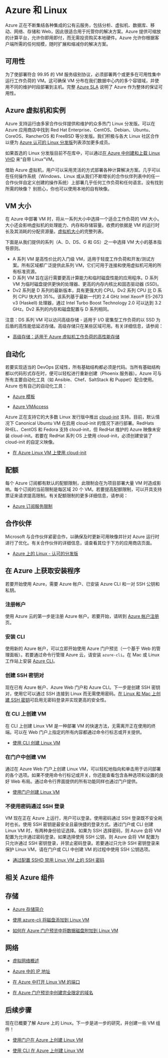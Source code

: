  <properties
   pageTitle="Azure 和 Linux | Azure"
   description="介绍 Linux 虚拟机上的 Azure 计算、存储和网络服务。"
   services="virtual-machines-linux"
   documentationCenter="virtual-machines-linux"
   authors="vlivech"
   manager="timlt"
   editor=""/>  


<tags
   ms.service="virtual-machines-linux"
   ms.devlang="NA"
   ms.topic="article"
   ms.tgt_pltfrm="vm-linux"
   ms.workload="infrastructure"
   ms.date="09/14/2016"
   wacn.date="03/28/2017"
   ms.author="v-livech"/>  


# Azure 和 Linux

Azure 正在不断集结各种集成的公有云服务，包括分析、虚拟机、数据库、移动、网络、存储和 Web，因此很适合用于托管你的解决方案。Azure 提供可缩放的计算平台，允许你即用即付，而无需投资购买本地硬件。Azure 允许你根据客户端所需的任何规模，随时扩展和缩减你的解决方案。

## 可用性
为了使部署符合 99.95 的 VM 服务级别协议，必须部署两个或更多在可用性集中运行工作负荷的 VM。这可确保 VM 分布在我们数据中心内的多个容错域，并使用不同的维护时段部署到主机。完整 [Azure SLA](/support/sla/virtual-machines/) 说明了 Azure 作为整体的保证可用性。

## Azure 虚拟机和实例
Azure 支持运行由多家合作伙伴提供和维护的众多热门 Linux 分发版。可以在 Azure 应用商店中找到 Red Hat Enterprise、CentOS、Debian、Ubuntu、CoreOS、RancherOS 和 FreeBSD 等分发版。我们积极与各大 Linux 社区合作以便为 [Azure 认可的 Linux 分发版](/documentation/articles/virtual-machines-linux-endorsed-distros/)列表添加更多成员。

如果首选的 Linux 分发版目前不在库中，可以通过[在 Azure 中创建和上载 Linux VHD](/documentation/articles/virtual-machines-linux-create-upload-generic/) 来“自带 Linux”VM。

借助 Azure 虚拟机，用户可以采用灵活的方式部署各种计算解决方案。几乎可以在任何操作系统（Windows、Linux 或从我们不断增长的合作伙伴列表中的任一合作伙伴自定义创建的操作系统）上部署几乎任何工作负荷和任何语言。没有找到所需的映像？ 别担心，你也可以使用本地的自有映像。

## VM 大小
在 Azure 中部署 VM 时，将从一系列大小中选择一个适合工作负荷的 VM 大小。大小还会影响虚拟机的处理能力、内存和存储容量。收费的依据是 VM 的运行时长及其消耗的分配资源量。[虚拟机大小](/documentation/articles/virtual-machines-linux-sizes/)的完整列表。

下面是从我们提供的系列（A、D、DS、G 和 GS）之一中选择 VM 大小的基本指导原则。

* A 系列 VM 是高性价比的入门级 VM，适用于轻度工作负荷和开发/测试方案。所有区域都广泛提供此系列 VM，它们可用于连接和使用虚拟机可用的所有标准资源。
* D 系列 VM 旨在运行需要更高计算能力和临时磁盘性能的应用程序。D 系列 VM 为临时磁盘提供更快的处理器、更高的内存内核比和固态驱动器 (SSD)。
* Dv2 系列是 D 系列的最新版本，具有更强大的 CPU。Dv2 系列 CPU 比 D 系列 CPU 快大约 35%。该系列基于最新一代的 2.4 GHz Intel Xeon® E5-2673 v3 (Haskell) 处理器，通过 Intel Turbo Boost Technology 2.0 可以达到 3.2 GHz。Dv2 系列的内存和磁盘配置与 D 系列相同。

注意：DS 系列 VM 可以访问高级存储 - 适用于 I/O 密集型工作负荷的以 SSD 为后盾的高性能低延迟存储。高级存储只在某些区域可用。有关详细信息，请参阅：

- [高级存储：适用于 Azure 虚拟机工作负荷的高性能存储](/documentation/articles/storage-premium-storage/)

## 自动化
若要实现适当的 DevOps 区域性，所有基础结构都必须是代码。当所有基础结构都以代码形式存在时，便可以轻松进行重新创建（Phoenix 服务器）。Azure 可与所有主要自动化工具（如 Ansible、Chef、SaltStack 和 Puppet）配合使用。Azure 也有自己的自动化工具：

- [Azure 模板](/documentation/articles/virtual-machines-linux-create-ssh-secured-vm-from-template/)

- [Azure VMAccess](/documentation/articles/virtual-machines-linux-using-vmaccess-extension/)

Azure 正在支持它的大多数 Linux 发行版中推出 [cloud-init](http://cloud-init.io/) 支持。目前，默认情况下 Canonical Ubuntu VM 在启用 cloud-init 的情况下进行部署。RedHats RHEL、CentOS 和 Fedora 支持 cloud-init，但 RedHat 维护的 Azure 映像未安装 cloud-init。若要在 RedHat 系列 OS 上使用 cloud-init，必须创建安装了 cloud-init 的自定义映像。

- [在 Azure Linux VM 上使用 cloud-init](/documentation/articles/virtual-machines-linux-using-cloud-init/)

## 配额
每个 Azure 订阅都有默认的配额限制，此限制会在为项目部署大量 VM 时造成影响。每个订阅的当前限制是每区域 20 个 VM。若要提高配额限制，可以开具支持票证来请求提高限制。有关配额限制的更多详细信息，请参阅：

- [Azure 订阅服务限制](/documentation/articles/azure-subscription-service-limits/)


## 合作伙伴

Microsoft 与合作伙伴紧密合作，以确保及时更新可用映像并针对 Azure 运行时进行了优化。有关合作伙伴的详细信息，请查看其位于下方的应用商店页面。

- [Azure 上的 Linux - 认可的分发版](/documentation/articles/virtual-machines-linux-endorsed-distros/)

## 在 Azure 上获取安装程序
若要开始使用 Azure，需要 Azure 帐户、已安装 Azure CLI 和一对 SSH 公钥和私钥。

### 注册帐户
使用 Azure 云的第一步是注册 Azure 帐户。若要开始，请转到 [Azure 帐户注册](/pricing/1rmb-trial/)页。

### 安装 CLI
使用新的 Azure 帐户，可以立即开始使用 Azure 门户预览（一个基于 Web 的管理面板）。若要通过命令行管理 Azure 云，请安装 `azure-cli`。在 Mac 或 Linux 工作站上安装 [Azure CLI](/documentation/articles/xplat-cli-install/)。

### 创建 SSH 密钥对
现在已有 Azure 帐户、Azure Web 门户和 Azure CLI。下一步是创建 SSH 密钥对，使用它可以通过 SSH 连接到 Linux 而无需使用密码。[在 Linux 和 Mac 上创建 SSH 密钥](/documentation/articles/virtual-machines-linux-mac-create-ssh-keys/)可启用无密码登录并实现更高的安全性。

### 在 CLI 上创建 VM
在 CLI 上创建 Linux VM 是一种部署 VM 的快速方法，无需离开正在使用的终端。可以在 Web 门户上指定的所有内容都通过命令行标志或开关提供。

- [使用 CLI 创建 Linux VM](/documentation/articles/virtual-machines-linux-quick-create-cli/)

### 在门户中创建 VM
通过在 Azure Web 门户上创建 Linux VM，可以轻松地指向和单击用于访问部署的各个选项。如果不使用命令行标记或开关，你还能查看包含各种选项和设置的良好 Web 布局。通过命令行界面提供的所有功能同样也通过门户提供。

- [使用门户创建 Linux VM](/documentation/articles/virtual-machines-linux-quick-create-portal/)

### 不使用密码通过 SSH 登录
VM 现在正在 Azure 上运行，用户可以登录。使用密码通过 SSH 登录既不安全耗时也长。使用 SSH 密钥是最安全且最快捷的登录方式。通过门户或 CLI 创建 Linux VM 时，有两种身份验证选择。如果为 SSH 选择密码，则 Azure 会将 VM 配置为允许通过密码登录。如果选择使用 SSH 公钥，则 Azure 会将 VM 配置为只允许通过 SSH 密钥登录，并禁止密码登录。若要通过只允许 SSH 密钥登录来保护 Linux VM，请在门户或 CLI 中创建 VM 的过程中使用 SSH 公钥选项。

- [通过配置 SSHD 禁用 Linux VM 上的 SSH 密码](/documentation/articles/virtual-machines-linux-mac-disable-ssh-password-usage/)

## 相关 Azure 组件

## 存储

- [Azure 存储简介](/documentation/articles/storage-introduction/)

- [使用 azure-cli 将磁盘添加到 Linux VM](/documentation/articles/virtual-machines-linux-add-disk/)

- [如何在 Azure 门户预览中将数据磁盘附加到 Linux VM](/documentation/articles/virtual-machines-linux-attach-disk-portal/)

## 网络

- [虚拟网络概述](/documentation/articles/virtual-networks-overview/)

- [Azure 中的 IP 地址](/documentation/articles/virtual-network-ip-addresses-overview-arm/)

- [在 Azure 中打开 Linux VM 的端口](/documentation/articles/virtual-machines-linux-nsg-quickstart/)

- [在 Azure 门户预览中创建完全限定的域名](/documentation/articles/virtual-machines-linux-portal-create-fqdn/)

## 后续步骤

现在已概要了解 Azure 上的 Linux。下一步是进一步的研究，并创建一些 VM 组件！

- [使用门户在 Azure 上创建 Linux VM](/documentation/articles/virtual-machines-linux-quick-create-portal/)

- [使用 CLI 在 Azure 上创建 Linux VM](/documentation/articles/virtual-machines-linux-quick-create-cli/)

<!---HONumber=Mooncake_Quality_Review_1202_2016-->